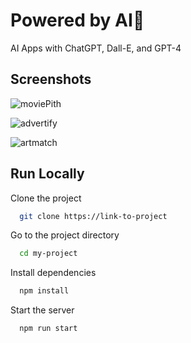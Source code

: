 
# Powered by AI🤖 
AI Apps with ChatGPT, Dall-E, and GPT-4




## Screenshots
![moviePith](https://github.com/faanid/open-ai-apps/assets/73032767/5db0ac52-fecd-483a-9db9-2039e4e61243)

![advertify](https://github.com/faanid/open-ai-apps/assets/73032767/3eab7351-ccb6-4fba-967f-820c5bfb7076)

![artmatch](https://github.com/faanid/open-ai-apps/assets/73032767/043b908c-f4c0-4d61-b309-abf31f834e35)


## Run Locally

Clone the project

```bash
  git clone https://link-to-project
```

Go to the project directory

```bash
  cd my-project
```

Install dependencies

```bash
  npm install
```

Start the server

```bash
  npm run start
```


